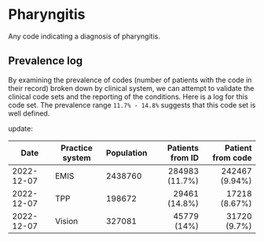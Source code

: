 # Pharyngitis

Any code indicating a diagnosis of pharyngitis.

## Prevalence log

By examining the prevalence of codes (number of patients with the code in their record) broken down by clinical system, we can attempt to validate the clinical code sets and the reporting of the conditions. Here is a log for this code set. The prevalence range `11.7% - 14.8%` suggests that this code set is well defined.

update:

| Date       | Practice system | Population | Patients from ID | Patient from code |
| ---------- | --------------- | ---------- | ---------------: | ----------------: |
| 2022-12-07 | EMIS            | 2438760    |   284983 (11.7%) |    242467 (9.94%) |
| 2022-12-07 | TPP             | 198672     |    29461 (14.8%) |     17218 (8.67%) |
| 2022-12-07 | Vision          | 327081     |      45779 (14%) |      31720 (9.7%) |
